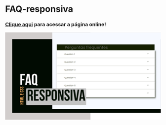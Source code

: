 # FAQ-responsiva

### [Clique aqui](https://graca-oaweb.github.io/faq-responsiva/) para acessar a página online!
![preview](preview.jpeg)
